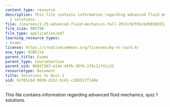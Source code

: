 ```yaml
---
content_type: resource
description: This file contains information regarding advanced fluid mechanics, quiz
  1 solutions.
file: /courses/2-25-advanced-fluid-mechanics-fall-2013/92f65cbd9038d2525c61c265527f148e_MIT2_25F13_SolQuiz1.pdf
file_size: 905798
file_type: application/pdf
learning_resource_types:
- Exams
license: https://creativecommons.org/licenses/by-nc-sa/4.0/
ocw_type: OCWFile
parent_title: Exams
parent_type: CourseSection
parent_uid: 9682f263-e14e-49fb-36fb-276c11f41c22
resourcetype: Document
title: Solutions to Quiz 1
uid: 92f65cbd-9038-d252-5c61-c265527f148e
---
```

This file contains information regarding advanced fluid mechanics, quiz 1 solutions.